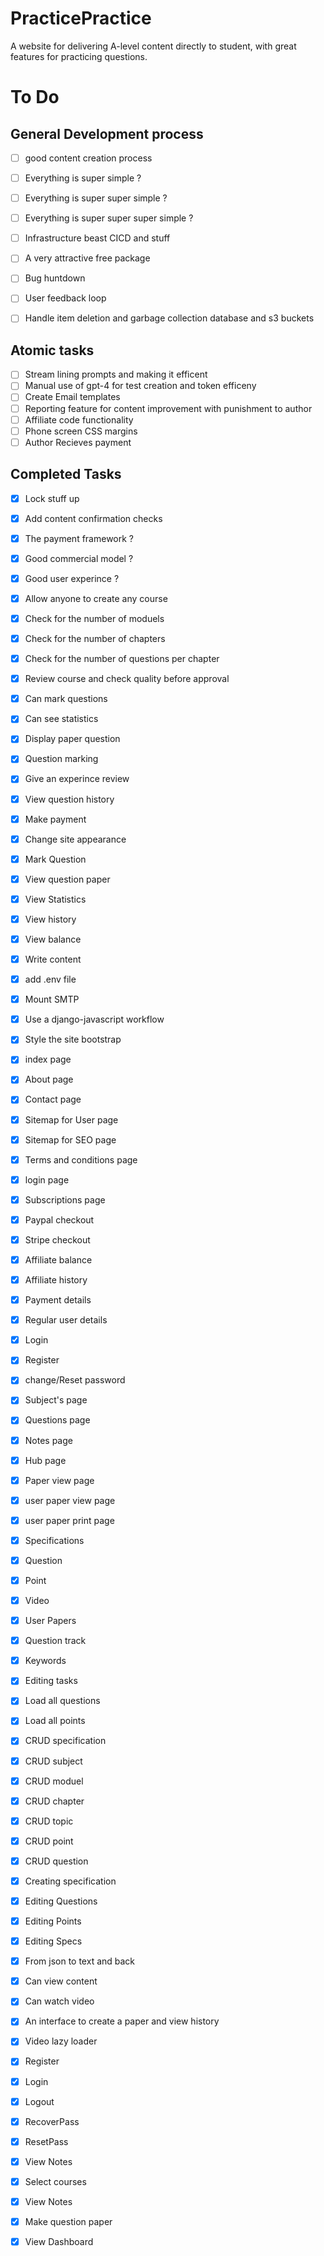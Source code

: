 # PracticePractice
A website for delivering A-level content directly to student, with great features for practicing questions.
# To Do

## General Development process
- [ ] good content creation process
- [ ] Everything is super simple ? 
- [ ] Everything is super super simple ? 
- [ ] Everything is super super super simple ? 
- [ ] Infrastructure beast CICD and stuff
- [ ] A very attractive free package
- [ ] Bug huntdown
- [ ] User feedback loop
- [ ] Handle item deletion and garbage collection database and s3 buckets


## Atomic tasks
- [ ] Stream lining prompts and making it efficent
- [ ] Manual use of gpt-4 for test creation and token efficeny
- [ ] Create Email templates
- [ ] Reporting feature for content improvement with punishment to author
- [ ] Affiliate code functionality
- [ ] Phone screen CSS margins
- [ ] Author Recieves payment

## Completed Tasks
- [x] Lock stuff up 
- [x] Add content confirmation checks
- [x] The payment framework ? 
- [x] Good commercial model ? 
- [x] Good user experince ?
- [x] Allow anyone to create any course
- [x] Check for the number of moduels
- [x] Check for the number of chapters
- [x] Check for the number of questions per chapter
- [x] Review course and check quality before approval
- [x] Can mark questions
- [x] Can see statistics
- [x] Display paper question
- [x] Question marking
- [x] Give an experince review
- [x] View question history
- [x] Make payment
- [x] Change site appearance
- [x] Mark Question
- [x] View question paper
- [x] View Statistics
- [x] View history
- [x] View balance
- [x] Write content
- [x] add .env file
- [x] Mount SMTP
- [x] Use a django-javascript workflow
- [x] Style the site bootstrap
- [x] index page
- [x] About page
- [x] Contact page
- [x] Sitemap for User page
- [x] Sitemap for SEO page
- [x] Terms and conditions page
- [x] login page
- [x] Subscriptions page
- [x] Paypal checkout
- [x] Stripe checkout
- [x] Affiliate balance
- [x] Affiliate history
- [x] Payment details
- [x] Regular user details
- [x] Login
- [x] Register
- [x] change/Reset password
- [x] Subject's page
- [x] Questions page
- [x] Notes page
- [x] Hub page
- [x] Paper view page
- [x] user paper view page
- [x] user paper print page
- [x] Specifications
- [x] Question 
- [x] Point 
- [x] Video 
- [x] User Papers 
- [x] Question track 
- [x] Keywords
- [x] Editing tasks
- [x] Load all questions
- [x] Load all points
- [x] CRUD specification
- [x] CRUD subject
- [x] CRUD moduel
- [x] CRUD chapter
- [x] CRUD topic
- [x] CRUD point
- [x] CRUD question
- [x] Creating specification
- [x] Editing Questions
- [x] Editing Points
- [x] Editing Specs
- [x] From json to text and back
- [x] Can view content
- [x] Can watch video
- [x] An interface to create a paper and view history
- [x] Video lazy loader
- [x] Register
- [x] Login
- [x] Logout
- [x] RecoverPass
- [x] ResetPass
- [x] View Notes
- [x] Select courses
- [x] View Notes
- [x] Make question paper
- [x] View Dashboard





